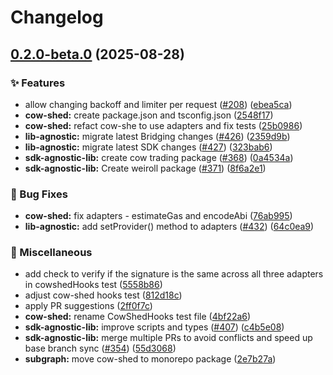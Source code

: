 # Changelog

## [0.2.0-beta.0](https://github.com/cowprotocol/cow-sdk/compare/sdk-cow-shed-v0.1.0-beta.0...sdk-cow-shed-v0.2.0-beta.0) (2025-08-28)


### ✨ Features

* allow changing backoff and limiter per request ([#208](https://github.com/cowprotocol/cow-sdk/issues/208)) ([ebea5ca](https://github.com/cowprotocol/cow-sdk/commit/ebea5ca0858aeb89ae3e5d5407c8903c3ca5178d))
* **cow-shed:** create package.json and tsconfig.json ([2548f17](https://github.com/cowprotocol/cow-sdk/commit/2548f17f75319d9615a814fdae5d13c25b9220ee))
* **cow-shed:** refact cow-she to use adapters and fix tests ([25b0986](https://github.com/cowprotocol/cow-sdk/commit/25b098630ae7850e6d09dcdfc9dcd67266cd7df1))
* **lib-agnostic:** migrate latest Bridging changes ([#426](https://github.com/cowprotocol/cow-sdk/issues/426)) ([2359d9b](https://github.com/cowprotocol/cow-sdk/commit/2359d9b903e80ae5bab0cdb92d8cf52ae250da36))
* **lib-agnostic:** migrate latest SDK changes ([#427](https://github.com/cowprotocol/cow-sdk/issues/427)) ([323bab6](https://github.com/cowprotocol/cow-sdk/commit/323bab61eb5adeb4a58bc15e25ffb29d2e1afcbf))
* **sdk-agnostic-lib:** create cow trading package ([#368](https://github.com/cowprotocol/cow-sdk/issues/368)) ([0a4534a](https://github.com/cowprotocol/cow-sdk/commit/0a4534aababce4f5d8bab991cd6ae9f51842d719))
* **sdk-agnostic-lib:** Create weiroll package ([#371](https://github.com/cowprotocol/cow-sdk/issues/371)) ([8f6a2e1](https://github.com/cowprotocol/cow-sdk/commit/8f6a2e16e5e7a43a5afc43cf5faab174be916b2e))


### 🐛 Bug Fixes

* **cow-shed:** fix adapters - estimateGas  and encodeAbi ([76ab995](https://github.com/cowprotocol/cow-sdk/commit/76ab995635247e63213dafb50ff462334977cc6d))
* **lib-agnostic:** add setProvider() method to adapters ([#432](https://github.com/cowprotocol/cow-sdk/issues/432)) ([64c0ea9](https://github.com/cowprotocol/cow-sdk/commit/64c0ea94d802aa167b978ae0859353d801de0911))


### 🔧 Miscellaneous

* add check to verify if the signature is the same across all three adapters in cowshedHooks test ([5558b86](https://github.com/cowprotocol/cow-sdk/commit/5558b867075ab9f0eb75eedf349d9ef96d65055f))
* adjust cow-shed hooks test ([812d18c](https://github.com/cowprotocol/cow-sdk/commit/812d18c7b1cac64668d3643212f34b99efb08ebd))
* apply PR suggestions ([2ff0f7c](https://github.com/cowprotocol/cow-sdk/commit/2ff0f7c74c377b67824da3ba6390edccdaad94f5))
* **cow-shed:** rename CowShedHooks test file ([4bf22a6](https://github.com/cowprotocol/cow-sdk/commit/4bf22a622413446874592c23178648c71fe66368))
* **sdk-agnostic-lib:** improve scripts and types ([#407](https://github.com/cowprotocol/cow-sdk/issues/407)) ([c4b5e08](https://github.com/cowprotocol/cow-sdk/commit/c4b5e086ce46086e9430d5f03ed330502349fbf3))
* **sdk-agnostic-lib:** merge multiple PRs to avoid conflicts and speed up base branch sync ([#354](https://github.com/cowprotocol/cow-sdk/issues/354)) ([55d3068](https://github.com/cowprotocol/cow-sdk/commit/55d3068c52217dd2618d8c180ab4fed8c9334c72))
* **subgraph:** move cow-shed to monorepo package ([2e7b27a](https://github.com/cowprotocol/cow-sdk/commit/2e7b27ae5ec04d03dc919cf508b1c4eb723818aa))
